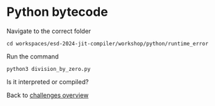 # Python bytecode

Navigate to the correct folder

    cd workspaces/esd-2024-jit-compiler/workshop/python/runtime_error

Run the command

    python3 division_by_zero.py

Is it interpreted or compiled?

Back to [challenges overview](/README.md)